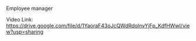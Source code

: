 Employee manager

Video Link: https://drive.google.com/file/d/1YaoraF43oJcQWdRdolnvYjFp_KdfHWwI/view?usp=sharing